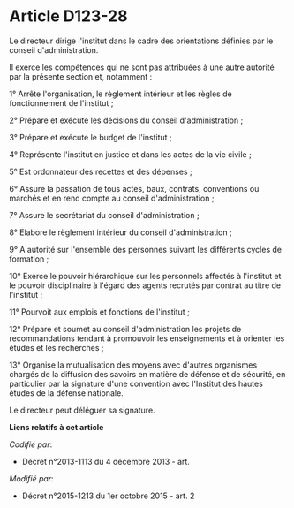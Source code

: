 # Article D123-28

Le directeur dirige l'institut dans le cadre des orientations définies par le conseil d'administration.

Il exerce les compétences qui ne sont pas attribuées à une autre autorité par la présente section et, notamment :

1° Arrête l'organisation, le règlement intérieur et les règles de fonctionnement de l'institut ;

2° Prépare et exécute les décisions du conseil d'administration ;

3° Prépare et exécute le budget de l'institut ;

4° Représente l'institut en justice et dans les actes de la vie civile ;

5° Est ordonnateur des recettes et des dépenses ;

6° Assure la passation de tous actes, baux, contrats, conventions ou marchés et en rend compte au conseil d'administration ;

7° Assure le secrétariat du conseil d'administration ;

8° Elabore le règlement intérieur du conseil d'administration ;

9° A autorité sur l'ensemble des personnes suivant les différents cycles de formation ;

10° Exerce le pouvoir hiérarchique sur les personnels affectés à l'institut et le pouvoir disciplinaire à l'égard des agents
recrutés par contrat au titre de l'institut ;

11° Pourvoit aux emplois et fonctions de l'institut ;

12° Prépare et soumet au conseil d'administration les projets de recommandations tendant à promouvoir les enseignements et à
orienter les études et les recherches ;

13° Organise la mutualisation des moyens avec d'autres organismes chargés de la diffusion des savoirs en matière de défense
et de sécurité, en particulier par la signature d'une convention avec l'Institut des hautes études de la défense nationale.

Le directeur peut déléguer sa signature.

**Liens relatifs à cet article**

_Codifié par_:

  - Décret n°2013-1113 du 4 décembre 2013 - art.

_Modifié par_:

  - Décret n°2015-1213 du 1er octobre 2015 - art. 2
